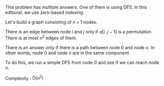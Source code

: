 This problem has multiple answers. One of them is using DFS. In this editorial, we use zero-based indexing.

Let's build a graph consisting of $n+1$ nodes. 

There is an edge between node $i$ and $j$ only if $a[i..j-1]$ is a permutation. There is at most $n^2$ edges of them.

There is an answer only if there is a path between node $0$ and node $n$. In other words, node $0$ and node $n$ are in the same component.

To do this, we run a simple DFS from node $0$ and see if we can reach node $n$.

Complexity : $O(n^2)$
